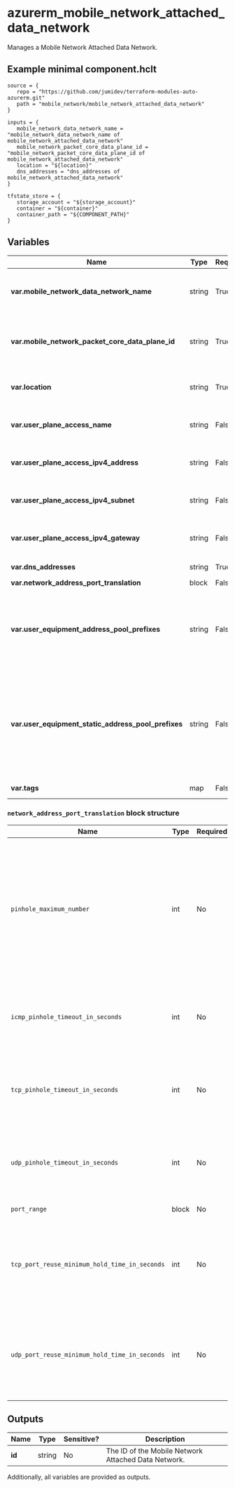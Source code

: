 # azurerm_mobile_network_attached_data_network

Manages a Mobile Network Attached Data Network.

## Example minimal component.hclt

```hcl
source = {
   repo = "https://github.com/jumidev/terraform-modules-auto-azurerm.git" 
   path = "mobile_network/mobile_network_attached_data_network" 
}

inputs = {
   mobile_network_data_network_name = "mobile_network_data_network_name of mobile_network_attached_data_network" 
   mobile_network_packet_core_data_plane_id = "mobile_network_packet_core_data_plane_id of mobile_network_attached_data_network" 
   location = "${location}" 
   dns_addresses = "dns_addresses of mobile_network_attached_data_network" 
}

tfstate_store = {
   storage_account = "${storage_account}" 
   container = "${container}" 
   container_path = "${COMPONENT_PATH}" 
}

```

## Variables

| Name | Type | Required? |  Description |
| ---- | ---- | --------- |  ----------- |
| **var.mobile_network_data_network_name** | string | True | Specifies the name of the `azurerm_mobile_network_data_network` which the Attached Data Network belongs to, Changing this forces a new Mobile Network Attached Data Network to be created. | 
| **var.mobile_network_packet_core_data_plane_id** | string | True | Specifies the ID of the `azurerm_mobile_network_packet_core_data_plane` which the Mobile Network Attached Data Network belongs to. Changing this forces a new Mobile Network Attached Data Network to be created. | 
| **var.location** | string | True | Specifies the Azure Region where the Mobile Network Attached Data Network should exist. Changing this forces a new Mobile Network Attached Data Network to be created. | 
| **var.user_plane_access_name** | string | False | Specifies the logical name for the user data plane interface. This should match one of the interfaces configured on your Azure Stack Edge device. | 
| **var.user_plane_access_ipv4_address** | string | False | The IPv4 address for the user data plane interface. This should match one of the interfaces configured on your Azure Stack Edge device. | 
| **var.user_plane_access_ipv4_subnet** | string | False | The IPv4 subnet for the user data plane interface. This should match one of the interfaces configured on your Azure Stack Edge device. | 
| **var.user_plane_access_ipv4_gateway** | string | False | The default IPv4 gateway for the user data plane interface. This should match one of the interfaces configured on your Azure Stack Edge device. | 
| **var.dns_addresses** | string | True | Specifies the DNS servers to signal to UEs to use for this attached data network. | 
| **var.network_address_port_translation** | block | False | A `network_address_port_translation` block. | 
| **var.user_equipment_address_pool_prefixes** | string | False | Specifies the user equipment (UE) address pool prefixes for the attached data network from which the packet core instance will dynamically assign IP addresses to UEs. The packet core instance assigns an IP address to a UE when the UE sets up a PDU session. At least one of `user_equipment_address_pool_prefixes` and `user_equipment_static_address_pool_prefix`. If you define both, they must be of the same size. | 
| **var.user_equipment_static_address_pool_prefixes** | string | False | Specifies the user equipment (UE) address pool prefixes for the attached data network from which the packet core instance will assign static IP addresses to UEs. The packet core instance assigns an IP address to a UE when the UE sets up a PDU session. The static IP address for a specific UE is set in StaticIPConfiguration on the corresponding SIM resource. At least one of `user_equipment_address_pool_prefix` and `user_equipment_static_address_pool_prefixes`. If you define both, they must be of the same size. | 
| **var.tags** | map | False | A mapping of tags which should be assigned to the Mobile Network Attached Data Network. | 

### `network_address_port_translation` block structure

| Name | Type | Required? | Default | Description |
| ---- | ---- | --------- | ------- | ----------- |
| `pinhole_maximum_number` | int | No | - | Maximum number of UDP and TCP pinholes that can be open simultaneously on the core interface. For 5G networks, this is the N6 interface. For 4G networks, this is the SGi interface. Must be between 1 and 65536. |
| `icmp_pinhole_timeout_in_seconds` | int | No | 180 | Pinhole timeout for ICMP pinholes in seconds. Must between '1' to '180', Default to '180'. |
| `tcp_pinhole_timeout_in_seconds` | int | No | 180 | Pinhole timeout for TCP pinholes in seconds. Must between '1' to '180', Default to '180'. |
| `udp_pinhole_timeout_in_seconds` | int | No | 180 | Pinhole timeout for UDP pinholes in seconds. Must between '1' to '180', Default to '180'. |
| `port_range` | block | No | - | A 'port_range' block. |
| `tcp_port_reuse_minimum_hold_time_in_seconds` | int | No | 120 | Minimum time in seconds that will pass before a TCP port that was used by a closed pinhole can be reused. Defaults to '120'. |
| `udp_port_reuse_minimum_hold_time_in_seconds` | int | No | 60 | Minimum time in seconds that will pass before a UDP port that was used by a closed pinhole can be reused. Defaults to '60'. |



## Outputs

| Name | Type | Sensitive? | Description |
| ---- | ---- | --------- | --------- |
| **id** | string | No  | The ID of the Mobile Network Attached Data Network. | 

Additionally, all variables are provided as outputs.
